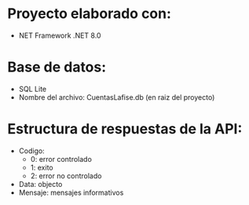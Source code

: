 # Proyecto elaborado con:
- NET Framework .NET 8.0
# Base de datos:
- SQL Lite
- Nombre del archivo: CuentasLafise.db (en raiz del proyecto)
# Estructura de respuestas de la API:
- Codigo: 
	- 0: error controlado
	- 1: exito
	- 2: error no controlado
- Data: objecto
- Mensaje: mensajes informativos